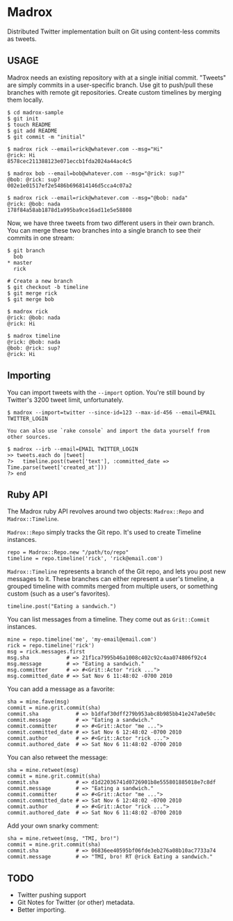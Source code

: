# Madrox

Distributed Twitter implementation built on Git using content-less commits as
tweets.

## USAGE

Madrox needs an existing repository with at a single initial commit.  "Tweets"
are simply commits in a user-specific branch.  Use git to push/pull these 
branches with remote git repositories.  Create custom timelines by merging
them locally.

    $ cd madrox-sample
    $ git init
    $ touch README
    $ git add README
    $ git commit -m "initial"

    $ madrox rick --email=rick@whatever.com --msg="Hi"
    @rick: Hi
    8578cec211388123e071eccb1fda2024a44ac4c5

    $ madrox bob --email=bob@whatever.com --msg="@rick: sup?"
    @bob: @rick: sup?
    002e1e01517ef2e5486b696814146d5cca4c07a2

    $ madrox rick --email=rick@whatever.com --msg="@bob: nada"
    @rick: @bob: nada
    178f84a58ab1878d1a995ba9ce16ad11e5e58808

Now, we have three tweets from two different users in their own branch.  You
can merge these two branches into a single branch to see their commits in one
stream:

    $ git branch
      bob
    * master
      rick

    # Create a new branch
    $ git checkout -b timeline
    $ git merge rick
    $ git merge bob

    $ madrox rick
    @rick: @bob: nada
    @rick: Hi

    $ madrox timeline
    @rick: @bob: nada
    @bob: @rick: sup?
    @rick: Hi

## Importing

You can import tweets with the `--import` option.  You're still bound by Twitter's 3200 tweet limit, unfortunately.

    $ madrox --import=twitter --since-id=123 --max-id-456 --email=EMAIL TWITTER_LOGIN

    You can also use `rake console` and import the data yourself from other sources.

    $ madrox --irb --email=EMAIL TWITTER_LOGIN
    >> tweets.each do |tweet|
    ?>   timeline.post(tweet['text'], :committed_date => Time.parse(tweet['created_at']))
    ?> end

## Ruby API

The Madrox ruby API revolves around two objects:  `Madrox::Repo` and 
`Madrox::Timeline`.

`Madrox::Repo` simply tracks the Git repo.  It's used to create Timeline
instances.

    repo = Madrox::Repo.new "/path/to/repo"
    timeline = repo.timeline('rick', 'rick@email.com')

`Madrox::Timeline` represents a branch of the Git repo, and lets you post
new messages to it.  These branches can either represent a user's timeline,
a grouped timeline with commits merged from multiple users, or something 
custom (such as a user's favorites).

    timeline.post("Eating a sandwich.")

You can list messages from a timeline.  They come out as `Grit::Commit` 
instances.

    mine = repo.timeline('me', 'my-email@email.com')
    rick = repo.timeline('rick')
    msg = rick.messages.first
    msg.sha            # => 21f1ca7995b46a1008c402c92c4aa074806f92c4
    msg.message        # => "Eating a sandwich."
    msg.committer      # => #<Grit::Actor "rick ...">
    msg.committed_date # => Sat Nov 6 11:48:02 -0700 2010

You can add a message as a favorite:

    sha = mine.fave(msg)
    commit = mine.grit.commit(sha)
    commit.sha            # => b1dfaf30dff279b953abc8b985bb41e247a0e50c
    commit.message        # => "Eating a sandwich."
    commit.committer      # => #<Grit::Actor "me ...">
    commit.committed_date # => Sat Nov 6 12:48:02 -0700 2010
    commit.author         # => #<Grit::Actor "rick ...">
    commit.authored_date  # => Sat Nov 6 11:48:02 -0700 2010

You can also retweet the message:

    sha = mine.retweet(msg)
    commit = mine.grit.commit(sha)
    commit.sha            # => d1d22036741d0726901b8e555801885018e7c8df
    commit.message        # => "Eating a sandwich."
    commit.committer      # => #<Grit::Actor "me ...">
    commit.committed_date # => Sat Nov 6 12:48:02 -0700 2010
    commit.author         # => #<Grit::Actor "rick ...">
    commit.authored_date  # => Sat Nov 6 11:48:02 -0700 2010

Add your own snarky comment:

    sha = mine.retweet(msg, "TMI, bro!")
    commit = mine.grit.commit(sha)
    commit.sha            # => 06836ee40595bf06fde3eb276a08b10ac7733a74
    commit.message        # => "TMI, bro! RT @rick Eating a sandwich."

## TODO

* Twitter pushing support
* Git Notes for Twitter (or other) metadata.
* Better importing.